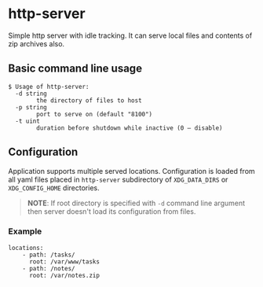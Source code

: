 # http-server
Simple http server with idle tracking. It can serve local files and contents of zip archives also.

## Basic command line usage

```
$ Usage of http-server:
  -d string
        the directory of files to host
  -p string
        port to serve on (default "8100")
  -t uint
        duration before shutdown while inactive (0 – disable)
```

## Configuration
Application supports multiple served locations. Configuration is loaded from all yaml files placed in `http-server` subdirectory of `XDG_DATA_DIRS` or `XDG_CONFIG_HOME` directories. 

> **NOTE**: If root directory is specified with `-d` command line argument then server doesn't load its configuration from files.

### Example
```
locations:
    - path: /tasks/
      root: /var/www/tasks
    - path: /notes/
      root: /var/notes.zip
```

